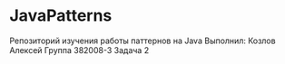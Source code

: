 # JavaPatterns
Репозиторий изучения работы паттернов на Java
Выполнил: Козлов Алексей Группа 382008-3
Задача 2
